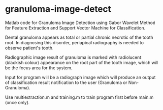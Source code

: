 # granuloma-image-detect

Matlab code for Granuloma Image Detection using Gabor Wavelet Method for Feature Extraction and Support Vector Machine for Classification.

Dental granuloma appears as total or partial chronic necrotic of the tooth root. In diagnosing this disorder, periapical radiography is needed to observe patient's tooth.

Radiographic image result of granuloma is marked with radiolucent (blackish colour) appearance on the root part of the tooth image, which will be the focus area for the system.

Input for program will be a radiograph image which will produce an output of classification result notification to the user (Granuloma or Non-Granuloma).

Use multiextraction.m and training.m to train program first before main.m (once only).
